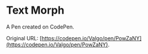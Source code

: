 # Text Morph

A Pen created on CodePen.

Original URL: [https://codepen.io/Valgo/pen/PowZaNY](https://codepen.io/Valgo/pen/PowZaNY).

